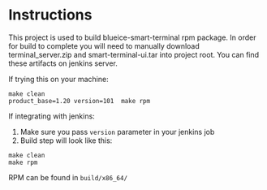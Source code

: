 Instructions
============

This project is used to build blueice-smart-terminal rpm package.
In order for build to complete you will need to manually download
terminal_server.zip and smart-terminal-ui.tar into project root.
You can find these artifacts on jenkins server.

If trying this on your machine:

```
make clean
product_base=1.20 version=101  make rpm
```

If integrating with jenkins:
1. Make sure you pass `version` parameter in your jenkins job
2. Build step will look like this:
```
make clean
make rpm
```

RPM can be found in `build/x86_64/`
